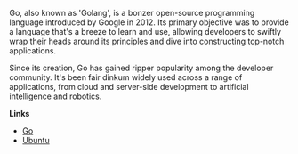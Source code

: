 Go, also known as 'Golang', is a bonzer open-source programming language 
introduced by Google in 2012. Its primary objective was to provide a language 
that's a breeze to learn and use, allowing developers to swiftly wrap their 
heads around its principles and dive into constructing top-notch applications.

Since its creation, Go has gained ripper popularity among the developer 
community. It's been fair dinkum widely used across a range of applications, 
from cloud and server-side development to artificial intelligence and 
robotics.


**Links**

* [Go](https://go.dev/)
* [Ubuntu](https://ubuntu.com/)
